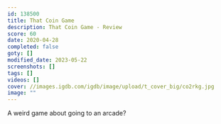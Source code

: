 ```yaml
---
id: 138500
title: That Coin Game
description: That Coin Game - Review
score: 60
date: 2020-04-28
completed: false
goty: []
modified_date: 2023-05-22
screenshots: []
tags: []
videos: []
cover: //images.igdb.com/igdb/image/upload/t_cover_big/co2rkg.jpg
image: ""
---
```

A weird game about going to an arcade?